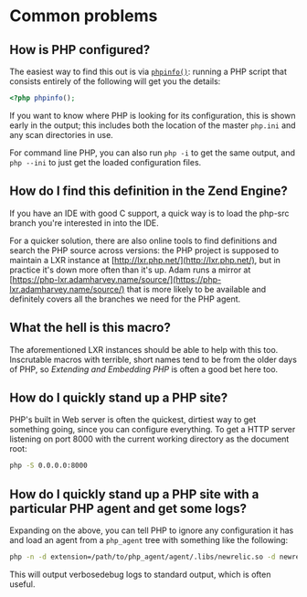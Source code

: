 # Common problems

## How is PHP configured?

The easiest way to find this out is via [`phpinfo()`](https://secure.php.net/phpinfo): running a PHP script that consists entirely of the following will get you the details:

```php
<?php phpinfo();
```

If you want to know where PHP is looking for its configuration, this is shown early in the output; this includes both the location of the master `php.ini` and any scan directories in use.

For command line PHP, you can also run `php -i` to get the same output, and `php --ini` to just get the loaded configuration files.

## How do I find this definition in the Zend Engine?

If you have an IDE with good C support, a quick way is to load the php-src branch you're interested in into the IDE.

For a quicker solution, there are also online tools to find definitions and search the PHP source across versions: the PHP project is supposed to maintain a LXR instance at [http://lxr.php.net/](http://lxr.php.net/), but in practice it's down more often than it's up. Adam runs a mirror at [https://php-lxr.adamharvey.name/source/](https://php-lxr.adamharvey.name/source/) that is more likely to be available and definitely covers all the branches we need for the PHP agent.

## What the hell is this macro?

The aforementioned LXR instances should be able to help with this too. Inscrutable macros with terrible, short names tend to be from the older days of PHP, so _Extending and Embedding PHP_ is often a good bet here too.

## How do I quickly stand up a PHP site?

PHP's built in Web server is often the quickest, dirtiest way to get something going, since you can configure everything. To get a HTTP server listening on port 8000 with the current working directory as the document root:

```sh
php -S 0.0.0.0:8000
```

## How do I quickly stand up a PHP site with a particular PHP agent and get some logs?

Expanding on the above, you can tell PHP to ignore any configuration it has and load an agent from a `php_agent` tree with something like the following:

```sh
php -n -d extension=/path/to/php_agent/agent/.libs/newrelic.so -d newrelic.daemon.collector_host=staging-collector.newrelic.com -d newrelic.license=YOUR_STAGING_LICENCE_KEY -d newrelic.logfile=stdout -d newrelic.loglevel=verbosedebug -S 0.0.0.0:8000
```

This will output verbosedebug logs to standard output, which is often useful.